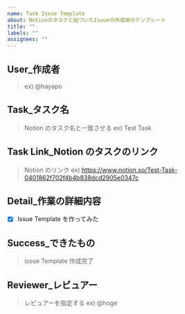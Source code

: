 ```yaml
---
name: Task Issue Template
about: Notionのタスクと紐づいたIsuueの作成用のテンプレート
title: ""
labels: ""
assignees: ""
---
```


## User\_作成者

> ex) @hayapo

## Task\_タスク名

> Notion のタスク名と一致させる
> ex) Test Task

## Task Link_Notion のタスクのリンク

> Notion のリンク
> ex) https://www.notion.so/Test-Task-0401862f702f4b4b838dcd2905e0347c

## Detail\_作業の詳細内容

- [x] Issue Template を作ってみた

## Success\_できたもの

> issue Template 作成完了

## Reviewer\_レビュアー

> レビュアーを指定する
> ex) @hoge
